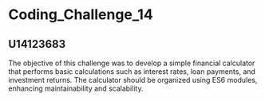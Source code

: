 # Coding_Challenge_14
## U14123683
The objective of this challenge was to develop a simple financial calculator that performs basic calculations such as interest rates, loan payments, and investment returns. The calculator should be organized using ES6 modules, enhancing maintainability and scalability.